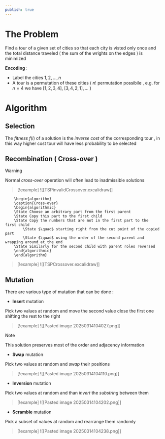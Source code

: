 ```yaml
---
publish: true
---
```

# The Problem 

Find a tour of a given set of cities so that each city is visted only once and the total distance traveled ( the sum of the wrights on the edges ) is minimized

**Encoding** : 
+ Label the cities $1,2,\dots,n$
+ A tour is a permutation of these cities ( $n!$ permutation possibile , e.g. for $n=4$ we have $[1,2,3,4] ,\ [3,4,2,1], \dots$ )

# Algorithm

## Selection

The *fitness* $f(i)$ of a solution is the *inverse cost* of the corresponding tour , in this way higher cost tour will have less probability to be selected 

## Recombination ( Cross-over )

>[!warning] 
>Normal *cross-over* operation will often lead to inadmissible solutions
>>[!example] 
>>![[TSPinvalidCrossover.excalidraw]]

```pseudo
	\begin{algorithm}
	\caption{Cross-over}
	\begin{algorithmic}
	\State Choose an arbitrary part from the first parent
	\State Copy this part to the first child
	\State Copy the numbers that are not in the first part to the first child
		\State $\quad$ starting right from the cut point of the copied part 
		\State $\quad$ using the order of the second parent and wrapping around at the end
	\State Similarly for the second child with parent roles reversed
	\end{algorithmic}
	\end{algorithm}
```

>[!example] 
>![[TSPCrossover.excalidraw]]

## Mutation


There are various type of mutation that can be done :
+ **Insert** mutation

Pick two values at random and move the second value close the first one shifting the rest to the right 

>[!example] 
>![[Pasted image 20250314104027.png]]

>[!note] 
>This solution preserves most of the order and adjacency information

+ **Swap** mutation

Pick two values at random and *swap* their positions

>[!example] 
>![[Pasted image 20250314104110.png]]

+ **Inversion** mutation

Pick two values at random and than *invert* the *substring* between them

>[!example] 
>![[Pasted image 20250314104202.png]]

+ **Scramble** mutation

Pick a subset of values at random and rearrange them randomly 

>[!example] 
>![[Pasted image 20250314104238.png]]


